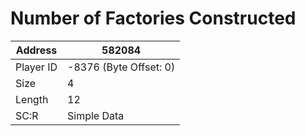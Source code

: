 #  Number of Factories Constructed
Address   | 582084
----------|-------------
Player ID | -8376 (Byte Offset: 0)
Size 	  | 4
Length 	  | 12
SC:R      | Simple Data


